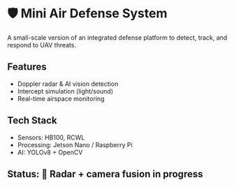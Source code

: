 # 🛡️ Mini Air Defense System

A small-scale version of an integrated defense platform to detect, track, and respond to UAV threats.

## Features
- Doppler radar & AI vision detection
- Intercept simulation (light/sound)
- Real-time airspace monitoring

## Tech Stack
- Sensors: HB100, RCWL
- Processing: Jetson Nano / Raspberry Pi
- AI: YOLOv8 + OpenCV

## Status: 🔬 Radar + camera fusion in progress
